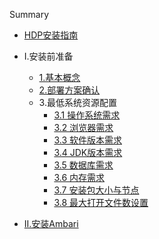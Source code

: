 Summary

* [HDP安装指南](README.md)
* I.安装前准备
  * [1.基本概念](I.安装前准备/基本概念.md)
  * [2.部署方案确认](I.安装前准备/部署方案确认.md)
  * 3.最低系统资源配置
       * [3.1 操作系统需求](I.安装前准备/操作系统需求.md)
       * [3.2 浏览器需求](I.安装前准备/浏览器需求.md)
       * [3.3 软件版本需求](I.安装前准备/浏览器版本需求.md)
       * [3.4 JDK版本需求](I.安装前准备/JDK需求.md)
       * [3.5 数据库需求](I.安装前准备/数据库需求.md)
       * [3.6 内存需求](I.安装前准备/内存需求.md)
       * [3.7 安装包大小与节点](I.安装前准备/安装包大小与节点数.md)
       * [3.8 最大打开文件数设置](I.安装前准备/最大打开文件数设置.md)  

  
* [II.安装Ambari](ii.ambari.md)



